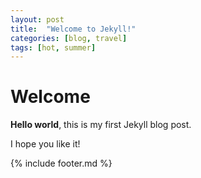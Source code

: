 ```yaml
---
layout: post
title:  "Welcome to Jekyll!"
categories: [blog, travel]
tags: [hot, summer]
---
```


# Welcome

**Hello world**, this is my first Jekyll blog post.

I hope you like it!

{% include footer.md %}
